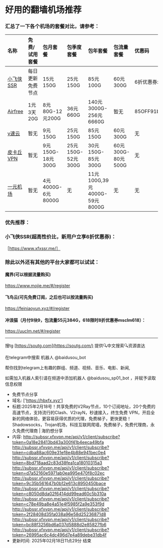 # 好用的翻墙机场推荐
### 汇总了一下各个机场的套餐对比，请参考：
| 名称 | 免费/试用套餐 | 包月套餐 | 包季度套餐 | 包年套餐 | 包流量套餐 | 优惠码 |
| :----- | :----- | :----- | :----- | :----- | :----- | :-----|
| [小飞侠SSR](https://www.xfxssr.me/) | 每日更新免费节点 | 15元150G | 25元150G | 85元100G | 60元300G | 6折优惠券xfxssr1 |
| [Airfree](https://airfree.space/auth/register) | 1元3天20G | 8元80G-12元200G | 36元660G | 140元3000G-256元6660G | 暂无 | 85OFF91b22a25 |
| [v速云](https://www.xfxssr.me/) | 暂无 | 9元150G | 25元150G | 85元150G | 60元300G | 无 |
| [皮卡丘VPN](https://pkqjiasu.com/)                  | 暂无             | 9元150G-18元300G | 25元150G-52元300G | 30元150G-85元300G | 60元300G-80元500G | 无 |
| [一元机场](https://xn--4gq62f52gdss.com/#/register) | 暂无 | 4元4000G-6元8000G | 无 | 11元100G,39元4000G-59元8000G | 无 | 无 |


### 优先推荐：
### 小飞侠SSR(超高性价比，新用户立享6折优惠券)：
［https://www.xfxssr.me/］



### 除此以外还有其他的平台大家都可以试试：

#### 魔界(可以根据流量购买)
https://www.mojie.me/#/register
#### 飞鸟云(可先免费订阅，之后也可以按流量购买)
https://feiniaoyun.xyz/#/register
#### 冲浪猫（月付9块9，包流量55元384G，618限时8折优惠券msclm618）：
https://uuclm.net/#/register

---------------------------------------------------------------------------------------------------------------------------------

搜tg [https://soutg.com](https://soutg.com/) 提供🔍中文搜索🔍资源直达

在telegram中搜索 机器人 @baidusou_bot

帮你找到telegram上有趣的群组、频道、视频、音乐、电影、新闻,

如需加入机器人索引请在频道中添加机器人 @baidusou_sp01_bot ，并赋予读取信息权限

- 免费节点分享 
- 域名: ['https://hbxfx.xyz'] 
- 标题:2025年2月18号！共享免费的V2Ray节点，10个订阅地址，20个免费的高速节点，支持流行的Clash、V2rayN，秒速接入，终生免费 VPN，开启全新的网络体验，更容易获得优质的代理，免费梯子，更快更稳！Shadowsocks，Trojan机场，科技互联网爬墙，免费梯子，免费代理商，永久免费代理商  |  海豹想分享 
- 内容: 
http://subssr.xfxvpn.me/api/v1/client/subscribe?token=0a18e28413bd43a300f41b4eeca49bfa
http://subssr.xfxvpn.me/api/v1/client/subscribe?token=cdba88ac609e31ef8e4b88e941bec0e4
http://subssr.xfxvpn.me/api/v1/client/subscribe?token=8bd718aad2c83d38fea1ca18010315a3
http://subssr.xfxvpn.me/api/v1/client/subscribe?token=d7a52160e5971ab0ea995e470f8c02ec
http://subssr.xfxvpn.me/api/v1/client/subscribe?token=9c35b561647b0b12e613c8950450bace
http://subssr.xfxvpn.me/api/v1/client/subscribe?token=c8050d8da02f6414dd99ead60c5b310a
http://subssr.xfxvpn.me/api/v1/client/subscribe?token=c78e49ba8e4a51e4f5985f2a9e353f9d
http://subssr.xfxvpn.me/api/v1/client/subscribe?token=2f28408d35fa038a96e58d25236871d8
http://subssr.xfxvpn.me/api/v1/client/subscribe?token=bc88f3256bd6a037d5888d2e85827fb6
http://subssr.xfxvpn.me/api/v1/client/subscribe?token=26995ac6c4dc496d7e4a89debe31db4f 
- 更新时间: 2025年02月18日11点29分 
结束
